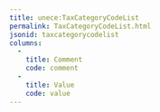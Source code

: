 ```yaml
---
title: unece:TaxCategoryCodeList
permalink: TaxCategoryCodeList.html
jsonid: taxcategorycodelist
columns:
  - 
    title: Comment
    code: comment
  - 
    title: Value
    code: value
---
```

